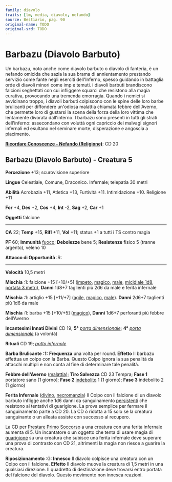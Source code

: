 ```yaml
---
family: diavolo
traits: [lm, media, diavolo, nefando]
source: Bestiario, pag. 90
original-name: TODO
original-srd: TODO
---
```


# Barbazu (Diavolo Barbuto)

Un barbazu, noto anche come diavolo barbuto o diavolo di fanteria, è un nefando
omicida che sazia la sua brama di annientamento prestando servizio come fante
negli eserciti dell'Inferno, spesso guidando in battaglia orde di diavoli minori
come imp e temuti. i diavoli barbuti brandiscono falcioni seghettati con cui
infliggere squarci che resistono alla magia curativa, provocando una tremenda
emorragia. Quando i nemici si avvicinano troppo, i diavoli barbuti colpiscono
con le spine delle loro barbe brulicanti per diffondere un'odiosa malattia
chiamata febbre dell'Averno, che permette loro di gustarsi la scena della forza
della loro vittima che lentamente divorata dall'interno. I barbazu sono presenti
in tutti gli strati dell'inferno: assecondano con voluttà ogni capriccio dei
malvagi signori infernali ed esultano nel seminare morte, disperazione e
angoscia a piacimento.

**[Ricordare Conoscenze - Nefando (Religione)](/azioni/ricordare-conoscenze)**:
CD 20

## Barbazu (Diavolo Barbuto) - Creatura 5

**Percezione** +13; scurovisione superiore

**Lingue** Celestiale, Comune, Draconico. Infernale; telepatia 30 metri

**Abilità** Acrobazia +11, Atletica +13, Furtività +11. Intimidazione +10.
Religione +11

**For** +4, **Des** +2, **Cos** +4, **Int** -2, **Sag** +2, **Car** +1

**Oggetti** falcione

---

**CA** 22; **Temp** +15, **Rifl** +11, **Vol** +11; status +1 a tutti i TS
contro magia

**PF** 60; **Immunità** [fuoco](/tratti/fuoco); **Debolezze** bene 5;
**Resistenze** fisico 5 (tranne argento), veleno 10

**Attacco di Opportunità** :R:

---

**Velocità** 10,5 metri

**Mischia** :1: falcione +15 \[+10/+5] ([impeto](/tratti/impeto),
[magico](/tratti/magico), [male](/tratti/male),
[micidiale 1d8](/tratti/micidiale), [portata 3 metri](/tratti/portata)),
**Danni** 1d8+7 taglienti più 2d6 da male e ferita infernale

**Mischia** :1: artiglio +15 \[+11/+7] ([agile](/tratti/agile),
[magico](/tratti/magico), [male](/tratti/male)). **Danni** 2d6+7 taglienti più
1d6 da male

**Mischia** :1: barba +15 \[+10/+5] ([magico](/tratti/magico)), **Danni** 1d6+7
perforanti più febbre dell'Averno

**Incantesimi Innati Divini** CD 19; **5°**
_[porta dimensionale](/incantesimi/porta-dimensionale)_; **4°**
_[porta dimensionale](/incantesimi/porta-dimensionale)_ (a volontà)

**Rituali** CD 19; _[patto infernale](/incantesimi/rituali)_

**Barba Brulicante** **:1:** **Frequenza** una volta per round. **Effetto** Il
barbazu effettua un colpo con la Barba. Questo Colpo ignora la sua penalità da
attacchi multipli e non conta al fine di determinare tale penalità.

**Febbre dell'Averno** ([malattia](/tratti/malattia)); **Tiro Salvezza** CD 23
Tempra; **Fase 1** portatore sano (1 giorno]; **Fase 2**
[indebolito](/condizioni/indebolito) 1 (1 giorno); **Fase 3** indebolito 2 (1
giorno)

**Ferita Infernale** ([divino](/tratti/divino),
[necromanzia](/tratti/necromanzia)) Il Colpo con il falcione di un diavolo
barbuto infligge anche 1d6 danni da sanguinamento
[persistenti](/condizioni/danno-persistente) che resistono ai tentativi di
guarigione. La prova semplice per fermare il sanguinamento parte a CD 20. La CD
ò ridotta a 15 solo se la creatura sanguinante o un alleata assiste con successo
al recupero.

La CD per [Prestare Primo Soccorso](/azioni/prestare-primo-soccorso) a una
creatura con una ferita infernale aumenta di 5. Un incantatore o un oggetto che
tenta di usare magia di [guarigione](/tratti/guarigione) su una creatura che
subisce una ferita infernale deve superare una prova di contrasto con CD 21,
altrimenti la magia non riesce a guarire la creatura.

**Riposizionamento** :G: **Innesco** Il diavolo colpisce una creatura con un
Colpo con il falcione. **Effetto** Il diavolo muove la creatura di 1,5 metri in
una qualsiasi direzione. Il quadretto di destinazione deve trovarsi entro
portata del falcione del diavolo. Questo movimento non innesca reazioni.
